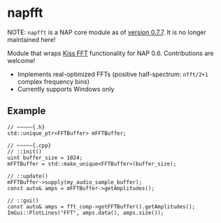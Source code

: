 # napfft

NOTE: `napfft` is a NAP core module as of [version 0.7.7](https://github.com/napframework/nap/releases/tag/v0.7.7). It is no longer maintained here!

Module that wraps [Kiss FFT](https://github.com/mborgerding/kissfft) functionality for NAP 0.6. Contributions are welcome!

- Implements real-optimized FFTs (positive half-spectrum: `nfft/2+1` complex frequency bins)
- Currently supports Windows only

## Example
```
// ~~~~~{.h}
std::unique_ptr<FFTBuffer> mFFTBuffer;

// ~~~~~{.cpp} 
// ::init()
uint buffer_size = 1024;
mFFTBuffer = std::make_unique<FFTBuffer>(buffer_size);

// ::update()
mFFTBuffer->supply(my_audio_sample_buffer);
const auto& amps = mFFTBuffer->getAmplitudes();

// ::gui()
const auto& amps = fft_comp->getFFTBuffer().getAmplitudes();
ImGui::PlotLines("FFT", amps.data(), amps.size());
```
